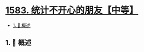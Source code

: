 # [1583. 统计不开心的朋友【中等】](https://github.com/tnotesjs/TNotes.leetcode/tree/main/notes/1583.%20%E7%BB%9F%E8%AE%A1%E4%B8%8D%E5%BC%80%E5%BF%83%E7%9A%84%E6%9C%8B%E5%8F%8B%E3%80%90%E4%B8%AD%E7%AD%89%E3%80%91)

<!-- region:toc -->

- [1. 📝 概述](#1--概述)

<!-- endregion:toc -->

## 1. 📝 概述
